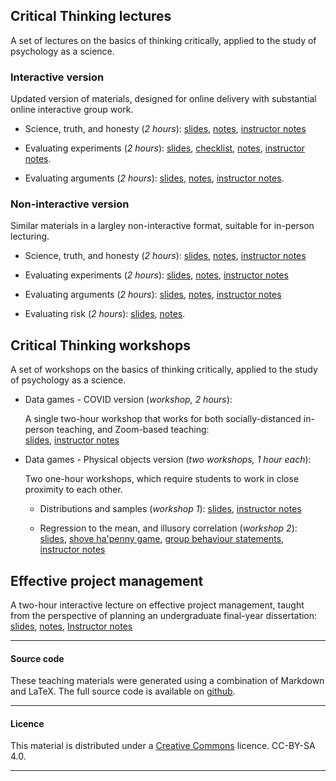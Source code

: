 
## Critical Thinking lectures

A set of lectures on the basics of thinking critically, applied to the study of
psychology as a science.

### Interactive version

Updated version of materials, designed for online delivery with substantial
online interactive group work.

- Science, truth, and honesty (_2 hours_):
   [slides](ScienceTruthHonestyInteract.pdf),
   [notes](ScienceTruthHonestyNotesInteract.html),
   [instructor notes](ScienceTruthHonestyInstructorInteract.html)

- Evaluating experiments (_2 hours_):
   [slides](EvaluatingExperimentsInteract.pdf), 
   [checklist](ExperimentChecklist.md),
   [notes](EvaluatingExperimentsInteractNotes.md), 
   [instructor notes](EvaluatingExperimentsInstructorInteract.md).

- Evaluating arguments (_2 hours_):
   [slides](EvaluatingArgumentsInteract.pdf), 
   [notes](EvaluatingArgumentsInteractNotes.md), 
   [instructor notes](EvaluatingArgumentsInteractInstruct.md).
   

### Non-interactive version

Similar materials in a largley non-interactive format, suitable for in-person lecturing.

- Science, truth, and honesty (_2 hours_):
   [slides](ScienceTruthHonesty.pdf),
   [notes](ScienceTruthHonestyNotes.html),
   [instructor notes](ScienceTruthHonestyInstructor.html)

- Evaluating experiments (_2 hours_):
   [slides](EvaluatingExperiments.pdf),
   [notes](EvaluatingExperiments.html),
   [instructor notes](EvaluatingExperimentsInstruct.md)

- Evaluating arguments (_2 hours_):
   [slides](EvaluatingArguments.pdf),
   [notes](EvaluatingArguments.html),
   [instructor notes](EvaluatingArgumentsInstruct.md)

- Evaluating risk (_2 hours_): [slides](EvaluatingRisk.pdf),
   [notes](EvaluatingRisk.html).

## Critical Thinking workshops

A set of workshops on the basics of thinking critically, applied to the study
of psychology as a science.

- Data games - COVID version (_workshop, 2 hours_):

    A single two-hour workshop that works for both socially-distanced in-person teaching, and Zoom-based teaching:	
	[slides](data-games-slides.pdf),
	[instructor notes](data-games.html)

- Data games - Physical objects version (_two workshops, 1 hour each_):

    Two one-hour workshops, which require students to work in close proximity to each other.

    - Distributions and samples (_workshop 1_):
       [slides](distributions-samples.pdf),
       [instructor notes](distributions-samples.html)

    - Regression to the mean, and illusory correlation (_workshop 2_):
       [slides](regress-corr.pdf), 
       [shove ha'penny game](http://www.psy.plymouth.ac.uk/labplus/lp411ShoveHapenny/default.html), 
       [group behaviour statements](irr-corr.html), 
       [instructor notes](regress-corr.html)

## Effective project management

A two-hour interactive lecture on effective project management, taught from the perspective of planning an undergraduate final-year dissertation: 
[slides](ProjMan.pdf), 
[notes](ProjManNotes.md), 
[Instructor notes](ProjManInstruct.md)



____

#### Source code

These teaching materials were generated using a combination of
Markdown and LaTeX. The full source code is available on
[github](https://github.com/ajwills72/critical-thinking).

___

#### Licence

This material is distributed under a [Creative
Commons](https://creativecommons.org/) licence. CC-BY-SA 4.0.

____

